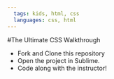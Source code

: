 ```yaml
---
  tags: kids, html, css
  languages: css, html
---
```


#The Ultimate CSS Walkthrough
+ Fork and Clone this repository
+ Open the project in Sublime.
+ Code along with the instructor!
